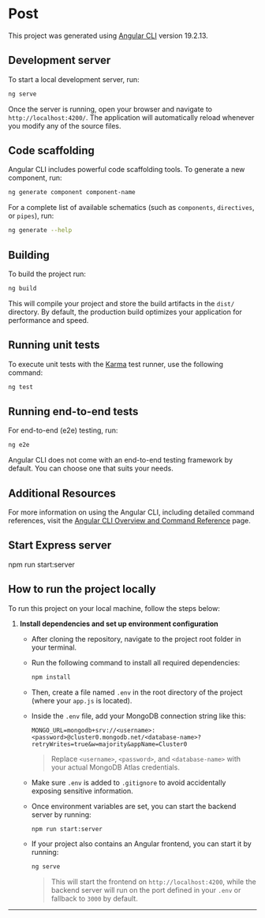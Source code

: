 # Post

This project was generated using [Angular CLI](https://github.com/angular/angular-cli) version 19.2.13.

## Development server

To start a local development server, run:

```bash
ng serve
```

Once the server is running, open your browser and navigate to `http://localhost:4200/`. The application will automatically reload whenever you modify any of the source files.

## Code scaffolding

Angular CLI includes powerful code scaffolding tools. To generate a new component, run:

```bash
ng generate component component-name
```

For a complete list of available schematics (such as `components`, `directives`, or `pipes`), run:

```bash
ng generate --help
```

## Building

To build the project run:

```bash
ng build
```

This will compile your project and store the build artifacts in the `dist/` directory. By default, the production build optimizes your application for performance and speed.

## Running unit tests

To execute unit tests with the [Karma](https://karma-runner.github.io) test runner, use the following command:

```bash
ng test
```

## Running end-to-end tests

For end-to-end (e2e) testing, run:

```bash
ng e2e
```

Angular CLI does not come with an end-to-end testing framework by default. You can choose one that suits your needs.

## Additional Resources

For more information on using the Angular CLI, including detailed command references, visit the [Angular CLI Overview and Command Reference](https://angular.dev/tools/cli) page.


## Start Express server

npm run start:server

## ###########################################################################################################################################################
## How to run the project locally

To run this project on your local machine, follow the steps below:

1. **Install dependencies and set up environment configuration**

   - After cloning the repository, navigate to the project root folder in your terminal.
   - Run the following command to install all required dependencies:

     ```bash
     npm install
     ```

   - Then, create a file named `.env` in the root directory of the project (where your `app.js` is located).

   - Inside the `.env` file, add your MongoDB connection string like this:

     ```env
     MONGO_URL=mongodb+srv://<username>:<password>@cluster0.mongodb.net/<database-name>?retryWrites=true&w=majority&appName=Cluster0
     ```

     > Replace `<username>`, `<password>`, and `<database-name>` with your actual MongoDB Atlas credentials.

   - Make sure `.env` is added to `.gitignore` to avoid accidentally exposing sensitive information.

   - Once environment variables are set, you can start the backend server by running:

     ```bash
     npm run start:server
     ```

   - If your project also contains an Angular frontend, you can start it by running:

     ```bash
     ng serve
     ```

     > This will start the frontend on `http://localhost:4200`, while the backend server will run on the port defined in your `.env` or fallback to `3000` by default.

---
## ###########################################################################################################################################################
